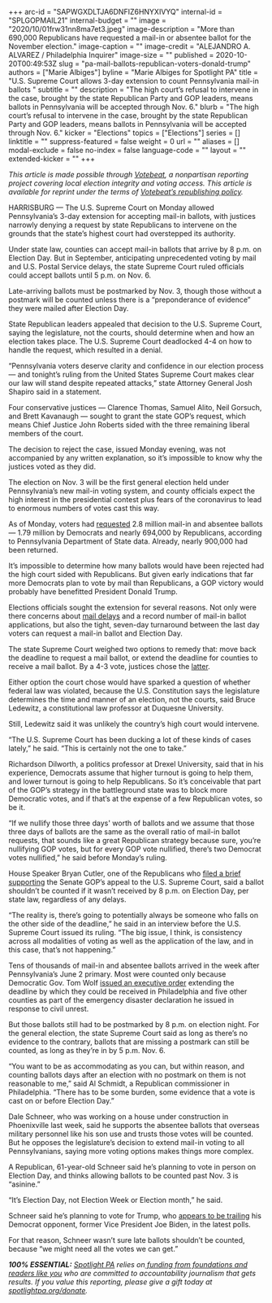 +++
arc-id = "SAPWGXDLTJA6DNFIZ6HNYXIVYQ"
internal-id = "SPLGOPMAIL21"
internal-budget = ""
image = "2020/10/01frw31nn8ma7et3.jpeg"
image-description = "More than 690,000 Republicans have requested a mail-in or absentee ballot for the November election."
image-caption = ""
image-credit = "ALEJANDRO A. ALVAREZ / Philadelphia Inquirer"
image-size = ""
published = 2020-10-20T00:49:53Z
slug = "pa-mail-ballots-republican-voters-donald-trump"
authors = ["Marie Albiges"]
byline = "Marie Albiges for Spotlight PA"
title = "U.S. Supreme Court allows 3-day extension to count Pennsylvania mail-in ballots "
subtitle = ""
description = "The high court’s refusal to intervene in the case, brought by the state Republican Party and GOP leaders, means ballots in Pennsylvania will be accepted through Nov. 6."
blurb = "The high court’s refusal to intervene in the case, brought by the state Republican Party and GOP leaders, means ballots in Pennsylvania will be accepted through Nov. 6."
kicker = "Elections"
topics = ["Elections"]
series = []
linktitle = ""
suppress-featured = false
weight = 0
url = ""
aliases = []
modal-exclude = false
no-index = false
language-code = ""
layout = ""
extended-kicker = ""
+++

<i>This article is made possible through </i><a href="http://votebeat.org/"><i>Votebeat</i></a><i>, a nonpartisan reporting project covering local election integrity and voting access. This article is available for reprint under the terms of </i><a href="https://www.votebeat.org/pages/republishing" target=_blank><i>Votebeat’s republishing policy</i></a><i>.</i>

HARRISBURG — The U.S. Supreme Court on Monday allowed Pennsylvania’s 3-day extension for accepting mail-in ballots, with justices narrowly denying a request by state Republicans to intervene on the grounds that the state’s highest court had overstepped its authority.

Under state law, counties can accept mail-in ballots that arrive by 8 p.m. on Election Day. But in September, anticipating unprecedented voting by mail and U.S. Postal Service delays, the state Supreme Court ruled officials could accept ballots until 5 p.m. on Nov. 6.

Late-arriving ballots must be postmarked by Nov. 3, though those without a postmark will be counted unless there is a “preponderance of evidence” they were mailed after Election Day.

State Republican leaders appealed that decision to the U.S. Supreme Court, saying the legislature, not the courts, should determine when and how an election takes place. The U.S. Supreme Court deadlocked 4-4 on how to handle the request, which resulted in a denial.

“Pennsylvania voters deserve clarity and confidence in our election process — and tonight’s ruling from the United States Supreme Court makes clear our law will stand despite repeated attacks,” state Attorney General Josh Shapiro said in a statement.

Four conservative justices — Clarence Thomas, Samuel Alito, Neil Gorsuch, and Brett Kavanaugh — sought to grant the state GOP’s request, which means Chief Justice John Roberts sided with the three remaining liberal members of the court.

<script src="https://www.spotlightpa.org/embed.js" async></script><div data-spl-embed-version="1" data-spl-src="https://www.spotlightpa.org/embeds/newsletter/"></div>

The decision to reject the case, issued Monday evening, was not accompanied by any written explanation, so it’s impossible to know why the justices voted as they did.

The election on Nov. 3 will be the first general election held under Pennsylvania’s new mail-in voting system, and county officials expect the high interest in the presidential contest plus fears of the coronavirus to lead to enormous numbers of votes cast this way.

As of Monday, voters had <a href="https://electproject.github.io/Early-Vote-2020G/PA.html">requested</a> 2.8 million mail-in and absentee ballots — 1.79 million by Democrats and nearly 694,000 by Republicans, according to Pennsylvania Department of State data. Already, nearly 900,000 had been returned.

It’s impossible to determine how many ballots would have been rejected had the high court sided with Republicans. But given early indications that far more Democrats plan to vote by mail than Republicans, a GOP victory would probably have benefitted President Donald Trump.

Elections officials sought the extension for several reasons. Not only were there concerns about <a href="https://www.mcall.com/news/pennsylvania/mc-nws-pa-casey-postal-workes-lehigh-valley-mail-delays-20201006-fbbxzcw6uvd3nnrdyz2qin732e-story.html">mail delays</a> and a record number of mail-in ballot applications, but also the tight, seven-day turnaround between the last day voters can request a mail-in ballot and Election Day.

The state Supreme Court weighed two options to remedy that: move back the deadline to request a mail ballot, or extend the deadline for counties to receive a mail ballot. By a 4-3 vote, justices chose the <a href="https://aclupa.org/sites/default/files/field_documents/majority_opinion_-_justice_baer.pdf">latter</a>.

Either option the court chose would have sparked a question of whether federal law was violated, because the U.S. Constitution says the legislature determines the time and manner of an election, not the courts, said Bruce Ledewitz, a constitutional law professor at Duquesne University.

Still, Ledewitz said it was unlikely the country’s high court would intervene.

“The U.S. Supreme Court has been ducking a lot of these kinds of cases lately,” he said. “This is certainly not the one to take.”

Richardson Dilworth, a politics professor at Drexel University, said that in his experience, Democrats assume that higher turnout is going to help them, and lower turnout is going to help Republicans. So it’s conceivable that part of the GOP’s strategy in the battleground state was to block more Democratic votes, and if that’s at the expense of a few Republican votes, so be it.

“If we nullify those three days' worth of ballots and we assume that those three days of ballots are the same as the overall ratio of mail-in ballot requests, that sounds like a great Republican strategy because sure, you’re nullifying GOP votes, but for every GOP vote nullified, there’s two Democrat votes nullified,” he said before Monday’s ruling.

House Speaker Bryan Cutler, one of the Republicans who <a href="http://web.archive.org/web/20201221081551/http://www.pacourts.us/assets/files/page-1305/file-10241.pdf">filed a brief supporting</a> the Senate GOP’s appeal to the U.S. Supreme Court, said a ballot shouldn’t be counted if it wasn’t received by 8 p.m. on Election Day, per state law, regardless of any delays.

“The reality is, there’s going to potentially always be someone who falls on the other side of the deadline,” he said in an interview before the U.S. Supreme Court issued its ruling. “The big issue, I think, is consistency across all modalities of voting as well as the application of the law, and in this case, that’s not happening.”

Tens of thousands of mail-in and absentee ballots arrived in the week after Pennsylvania’s June 2 primary. Most were counted only because Democratic Gov. Tom Wolf <a href="https://www.governor.pa.gov/newsroom/gov-wolf-signs-executive-order-extending-mail-ballot-deadline-in-six-counties-to-june-9/">issued an executive order</a> extending the deadline by which they could be received in Philadelphia and five other counties as part of the emergency disaster declaration he issued in response to civil unrest.

But those ballots still had to be postmarked by 8 p.m. on election night. For the general election, the state Supreme Court said as long as there’s no evidence to the contrary, ballots that are missing a postmark can still be counted, as long as they’re in by 5 p.m. Nov. 6.

“You want to be as accommodating as you can, but within reason, and counting ballots days after an election with no postmark on them is not reasonable to me,” said Al Schmidt, a Republican commissioner in Philadelphia. “There has to be some burden, some evidence that a vote is cast on or before Election Day.”

<script src="https://www.spotlightpa.org/embed.js" async></script><div data-spl-embed-version="1" data-spl-src="https://www.spotlightpa.org/embeds/donate/?teaser_text=Spotlight%20PA%20provides%20essential%2C%20public-service%20journalism%20thanks%20to%20readers%20like%20you.%20Help%20us%20continue%20that%20coverage."></div>

Dale Schneer, who was working on a house under construction in Phoenixville last week, said he supports the absentee ballots that overseas military personnel like his son use and trusts those votes will be counted. But he opposes the legislature’s decision to extend mail-in voting to all Pennsylvanians, saying more voting options makes things more complex.

A Republican, 61-year-old Schneer said he’s planning to vote in person on Election Day, and thinks allowing ballots to be counted past Nov. 3 is “asinine.”

“It’s Election Day, not Election Week or Election month,” he said.

Schneer said he’s planning to vote for Trump, who <a href="https://projects.fivethirtyeight.com/polls/pennsylvania/">appears to be trailing</a> his Democrat opponent, former Vice President Joe Biden, in the latest polls.

For that reason, Schneer wasn’t sure late ballots shouldn’t be counted, because “we might need all the votes we can get.”

<i><b>100% ESSENTIAL:</b></i><i> </i><a href="https://www.spotlightpa.org/"><i>Spotlight PA</i></a><i> relies on</i><a href="https://www.spotlightpa.org/support"><i> funding from foundations and readers like you</i></a><i> who are committed to accountability journalism that gets results. If you value this reporting, please give a gift today at </i><a href="http://spotlightpa.org/donate"><i>spotlightpa.org/donate</i></a><i>.</i>
